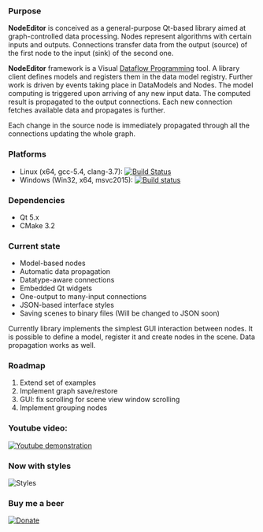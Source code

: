 ### Purpose

**NodeEditor** is conceived as a general-purpose Qt-based library aimed at graph-controlled data processing.  Nodes
represent algorithms with certain inputs and outputs. Connections transfer data from the output (source) of the first
node to the input (sink) of the second one.

**NodeEditor** framework is a Visual [Dataflow Programming](https://en.wikipedia.org/wiki/Dataflow_programming) tool.
A library client defines models and registers them in the data model registry.
Further work is driven by events taking place in DataModels and Nodes.
The model computing is triggered upon arriving of any new input data. The computed result is propagated to the output
connections. Each new connection fetches available data and propagates is further.

Each change in the source node is immediately propagated through all the connections updating  the whole graph.

### Platforms

* Linux (x64, gcc-5.4, clang-3.7): [![Build Status](https://travis-ci.org/paceholder/nodeeditor.svg?branch=master)](https://travis-ci.org/paceholder/nodeeditor)
* Windows (Win32, x64, msvc2015): [![Build status](https://ci.appveyor.com/api/projects/status/wxp47wv3uyyiujjw?svg=true)](https://ci.appveyor.com/project/paceholder/nodeeditor)

### Dependencies

* Qt 5.x
* CMake 3.2

### Current state

* Model-based nodes
* Automatic data propagation
* Datatype-aware connections
* Embedded Qt widgets
* One-output to many-input connections
* JSON-based interface styles
* Saving scenes to binary files (Will be changed to JSON soon)

Currently library implements the simplest GUI interaction between nodes. It is possible to define a model, register it
and create nodes in the scene. Data propagation works as well.

### Roadmap

1. Extend set of examples
2. Implement graph save/restore
3. GUI: fix scrolling for scene view window scrolling
4. Implement grouping nodes


### Youtube video:

[![Youtube demonstration](https://bitbucket.org/paceholder/nodeeditor/raw/master/pictures/vid1.png)](https://www.youtube.com/watch?v=pxMXjSvlOFw)

### Now with styles

![Styles](https://bitbucket.org/paceholder/nodeeditor/raw/master/pictures/style_example.png)


### Buy me a beer

[![Donate](https://img.shields.io/badge/Donate-PayPal-green.svg)](https://paypal.me/DmitryPinaev)

